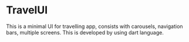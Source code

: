 # TravelUI

This is a minimal UI for travelling app, consists with carousels, navigation bars, multiple screens. This is developed by using dart language.
